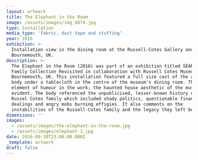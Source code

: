 ```yaml
---
layout: artwork
title: The Elephant in the Room
image: /assets/images/img_6874.jpg
type: Installation
media_type: 'fabric, duct tape and stuffing'
year: 2016
exhibition: >-
  Installation view in the dining room at the Russell-Cotes Gallery and Museum,
  Bournemouth, UK.
description: >-
  The Elephant in the Room (2016) was part of an exhibition titled SÉANCE : A
  Family Collection Revisited in collaboration with Russell Cotes Museum in
  Bournemouth, UK. This installation featured a full size cast of the artist’s
  body under a tablecloth in the centre of the museum's dining room. There is an
  element of humour in the work; the haunted house aesthetic of the museum is
  evident. The body referenced the unpublicised, lesser-known history of the
  Russel Cotes family which included shady politics, questionable financial
  dealings and angry mobs burning effigies. It also comments on the
  instabilities of the Russell-Cotes family and the legacy they left behind.
dimensions: ''
images:
  - /assets/images/the-elephant-in-the-room.jpg
  - /assets/images/elephant-1.jpg
date: 2016-09-30T23:00:00.000Z
_template: artwork
draft: false
---
```


